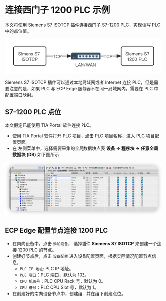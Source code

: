 # 连接西门子 1200 PLC 示例

本文将使用 Siemens S7 ISOTCP 插件连接西门子 S7-1200 PLC，实现读写 PLC 中的点位值。

![connect-s71200](./assets/c1200.jpg)

Siemens S7 ISOTCP 插件可以通过本地局域网或者 Internet 连接 PLC，但是需要注意的是，如果 PLC 与 ECP Edge 服务器不在同一局域网内，需要在 PLC 中配置端口映射。

## S7-1200 PLC 点位

本文假定已能使用 TIA Portal 软件连接 PLC。

* 使用 TIA Portal 软件打开 PLC 项目，点击 PLC 项目名称，进入 PLC 项目配置页面。
* 在 左侧菜单中，选择需要采集的全局数据块点表 **设备 -> 程序块 -> 任意全局数据块 (DB)** 如下图所示

![s71200-tag](./assets/s71200_tag.png)

## ECP Edge 配置节点连接 1200 PLC

* 在南向设备中，点击 `添加设备`， 选择插件 **Siemens S7 ISOTCP** 来创建一个连接 1200 PLC 的节点。
* 创建好节点后，点击 `设备配置` 进入设备配置页面，根据实际情况配置节点信息，
  * `PLC IP 地址`: PLC IP 地址。
  * `PLC 端口`：PLC 端口，默认为 102。
  * `CPU 机架号`：PLC CPU Rack 号，默认为 0。
  * `CPU 槽号`：PLC CPU Slot 号，默认为 1。
* 在创建好的南向设备节点中，创建组，并在组下创建点位。
